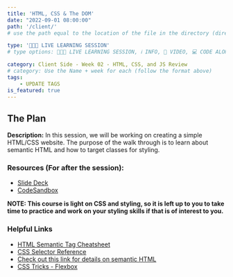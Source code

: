 ```yaml
---
title: 'HTML, CSS & The DOM'
date: "2022-09-01 08:00:00"
path: '/client/'
# use the path equal to the location of the file in the directory (directory structure)

type: '👩🏽‍🏫 LIVE LEARNING SESSION'
# type options: 👩🏽‍🏫 LIVE LEARNING SESSION, ℹ️ INFO, 🎥 VIDEO, 💻 CODE ALONG, 🥼LAB, ↩️ REVIEW/NOTES, 👥 GROUP LEARNING, 👷🏼‍♂️ GROUP PROJECT, 🧠 ASSESSMENT, 📝 ASSIGNMENT

category: Client Side - Week 02 - HTML, CSS, and JS Review
# category: Use the Name + week for each (follow the format above)
tags: 
    - UPDATE TAGS
is_featured: true
---
```

## The Plan
**Description:** In this session, we will be working on creating a simple HTML/CSS website. The purpose of the walk through is to learn about semantic HTML and how to target classes for styling.

### Resources (For after the session):

- [Slide Deck](https://docs.google.com/presentation/d/e/2PACX-1vRJMOvaZuNeDB0M8l-8HZgrhqVl3y2j3W-kj4I_OgMYNuecotiNWJktv45dKbA03usI0FbFvaekEwIm/pub?start=false&loop=false&delayms=60000)
- [CodeSandbox](https://codesandbox.io/s/html-css-tj68ei?file=/readme.md)

**NOTE: This course is light on CSS and styling, so it is left up to you to take time to practice and work on your styling skills if that is of interest to you.**

### Helpful Links
- [HTML Semantic Tag Cheatsheet](https://learn-the-web.algonquindesign.ca/topics/html-semantics-cheat-sheet/)
- [CSS Selector Reference](https://www.w3schools.com/cssref/css_selectors.asp)
- [Check out this link for details on semantic HTML](https://www.w3schools.com/html/html5_semantic_elements.asp)
- [CSS Tricks - Flexbox](https://css-tricks.com/snippets/css/a-guide-to-flexbox/)
